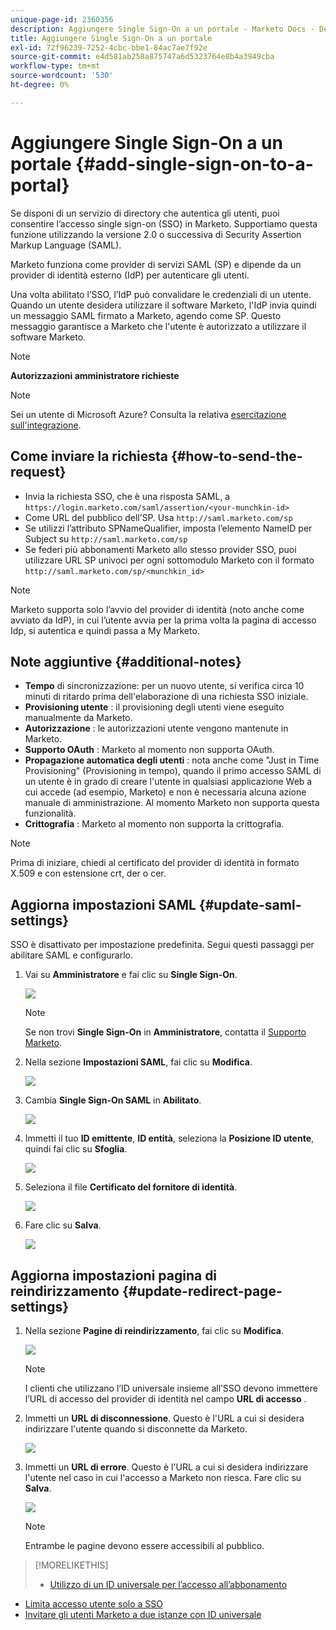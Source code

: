 ```yaml
---
unique-page-id: 2360356
description: Aggiungere Single Sign-On a un portale - Marketo Docs - Documentazione del prodotto
title: Aggiungere Single Sign-On a un portale
exl-id: 72f96239-7252-4cbc-bbe1-84ac7ae7f92e
source-git-commit: e4d581ab258a875747a6d5323764e8b4a3949cba
workflow-type: tm+mt
source-wordcount: '530'
ht-degree: 0%

---
```


# Aggiungere Single Sign-On a un portale {#add-single-sign-on-to-a-portal}

Se disponi di un servizio di directory che autentica gli utenti, puoi consentire l’accesso single sign-on (SSO) in Marketo. Supportiamo questa funzione utilizzando la versione 2.0 o successiva di Security Assertion Markup Language (SAML).

Marketo funziona come provider di servizi SAML (SP) e dipende da un provider di identità esterno (IdP) per autenticare gli utenti.

Una volta abilitato l’SSO, l’IdP può convalidare le credenziali di un utente. Quando un utente desidera utilizzare il software Marketo, l&#39;IdP invia quindi un messaggio SAML firmato a Marketo, agendo come SP. Questo messaggio garantisce a Marketo che l&#39;utente è autorizzato a utilizzare il software Marketo.

>[!NOTE]
>
>**Autorizzazioni amministratore richieste**

>[!NOTE]
>
>Sei un utente di Microsoft Azure? Consulta la relativa [esercitazione sull&#39;integrazione](https://azure.microsoft.com/en-us/documentation/articles/active-directory-saas-marketo-tutorial/).

## Come inviare la richiesta {#how-to-send-the-request}

* Invia la richiesta SSO, che è una risposta SAML, a `https://login.marketo.com/saml/assertion/<your-munchkin-id>`
* Come URL del pubblico dell’SP. Usa `http://saml.marketo.com/sp`
* Se utilizzi l’attributo SPNameQualifier, imposta l’elemento NameID per Subject su `http://saml.marketo.com/sp`
* Se federi più abbonamenti Marketo allo stesso provider SSO, puoi utilizzare URL SP univoci per ogni sottomodulo Marketo con il formato `http://saml.marketo.com/sp/<munchkin_id>`

>[!NOTE]
>
>Marketo supporta solo l’avvio del provider di identità (noto anche come avviato da IdP), in cui l’utente avvia per la prima volta la pagina di accesso Idp, si autentica e quindi passa a My Marketo.

## Note aggiuntive {#additional-notes}

* **Tempo**  di sincronizzazione: per un nuovo utente, si verifica circa 10 minuti di ritardo prima dell&#39;elaborazione di una richiesta SSO iniziale.
* **Provisioning utente** : il provisioning degli utenti viene eseguito manualmente da Marketo.
* **Autorizzazione** : le autorizzazioni utente vengono mantenute in Marketo.
* **Supporto OAuth** : Marketo al momento non supporta OAuth.
* **Propagazione automatica degli utenti** : nota anche come &quot;Just in Time Provisioning&quot; (Provisioning in tempo), quando il primo accesso SAML di un utente è in grado di creare l&#39;utente in qualsiasi applicazione Web a cui accede (ad esempio, Marketo) e non è necessaria alcuna azione manuale di amministrazione. Al momento Marketo non supporta questa funzionalità.
* **Crittografia** : Marketo al momento non supporta la crittografia.

>[!NOTE]
>
>Prima di iniziare, chiedi al certificato del provider di identità in formato X.509 e con estensione crt, der o cer.

## Aggiorna impostazioni SAML {#update-saml-settings}

SSO è disattivato per impostazione predefinita. Segui questi passaggi per abilitare SAML e configurarlo.

1. Vai su **Amministratore** e fai clic su **Single Sign-On**.

   ![](assets/image2014-9-24-14-3a36-3a50.png)

   >[!NOTE]
   >
   >Se non trovi **Single Sign-On** in **Amministratore**, contatta il [Supporto Marketo](https://nation.marketo.com/t5/Support/ct-p/Support).

1. Nella sezione **Impostazioni SAML**, fai clic su **Modifica**.

   ![](assets/image2014-9-24-14-3a37-3a3.png)

1. Cambia **Single Sign-On SAML** in **Abilitato**.

   ![](assets/image2014-9-24-14-3a37-3a17.png)

1. Immetti il tuo **ID emittente**, **ID entità**, seleziona la **Posizione ID utente**, quindi fai clic su **Sfoglia**.

   ![](assets/image2014-9-24-14-3a37-3a32.png)

1. Seleziona il file **Certificato del fornitore di identità**.

   ![](assets/image2014-9-24-14-3a38-3a8.png)

1. Fare clic su **Salva**.

   ![](assets/image2014-9-24-14-3a38-3a22.png)

## Aggiorna impostazioni pagina di reindirizzamento {#update-redirect-page-settings}

1. Nella sezione **Pagine di reindirizzamento**, fai clic su **Modifica**.

   ![](assets/seven.png)

   >[!NOTE]
   >
   >I clienti che utilizzano l’ID universale insieme all’SSO devono immettere l’URL di accesso del provider di identità nel campo **URL di accesso** .

1. Immetti un **URL di disconnessione**. Questo è l&#39;URL a cui si desidera indirizzare l&#39;utente quando si disconnette da Marketo.

   ![](assets/eight.png)

1. Immetti un **URL di errore**. Questo è l&#39;URL a cui si desidera indirizzare l&#39;utente nel caso in cui l&#39;accesso a Marketo non riesca. Fare clic su **Salva**.

   ![](assets/nine.png)

   >[!NOTE]
   >
   >Entrambe le pagine devono essere accessibili al pubblico.

>[!MORELIKETHIS]
>
>* [Utilizzo di un ID universale per l’accesso all’abbonamento](/help/marketo/product-docs/administration/settings/using-a-universal-id-for-subscription-login.md)
* [Limita accesso utente solo a SSO](/help/marketo/product-docs/administration/additional-integrations/restrict-user-login-to-sso-only.md)
* [Invitare gli utenti Marketo a due istanze con ID universale](https://nation.marketo.com/t5/Knowledgebase/Inviting-Marketo-Users-to-Two-Instances-with-Universal-ID-UID/ta-p/251122)

